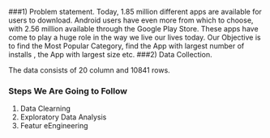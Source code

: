 ###1) Problem statement.
Today, 1.85 million different apps are available for users to download. Android users have even more from which to choose, with 2.56 million available through the Google Play Store. These apps have come to play a huge role in the way we live our lives today. Our Objective is to find the Most Popular Category, find the App with largest number of installs , the App with largest size etc.
###2) Data Collection.

The data consists of 20 column and 10841 rows.

### Steps We Are Going to Follow
1. Data Clearning
2. Exploratory Data Analysis
3. Featur eEngineering
